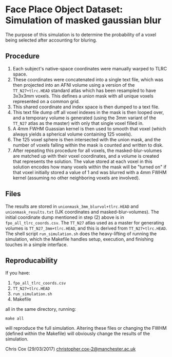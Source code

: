 Face Place Object Dataset: Simulation of masked gaussian blur
=============================================================

The purpose of this simulation is to determine the probability of a voxel being selected after accounting for bluring.

Procedure
---------
1. Each subject's native-space coordinates were manually warped to TLRC space.
2. These coordinates were concatenated into a single text file, which was then projected into an AFNI volume using a version of the `TT_N27+tlrc.HEAD` standard atlas which has been resampled to have 3x3x3mm voxels. This defines a union mask with all unique voxels represented on a common grid.
3. This shared coordinate and index space is then dumped to a text file.
4. This text file dump off all voxel indexes in the mask is then looped over, and a temporary volume is generated (using the 3mm variant of the `TT_N27` atlas as the master) with only that single voxel filled in.
5. A 4mm FWHM Guassian kernel is then used to smooth that voxel (which always yields a spherical volume containing 125 voxels).
6. The 125 voxel sphere is then intersected with the union mask, and the number of voxels falling within the mask is counted and written to disk.
7. After repeating this procedure for all voxels, the masked-blur-volumes are matched up with their voxel coordinates, and a volume is created that represents the solution. The value stored at each voxel in this solution encodes how many voxels within the mask will be "turned on" if that voxel initially stored a value of 1 and was blurred with a 4mm FWHM kernel (assuming no other neighboring voxels are involved).

Files
-----
The results are stored in `unionmask_3mm_blurvol+tlrc.HEAD` and `unionmask_results.txt` (IJK coordinates and masked-blur-volumes). The initial coordinate dump mentioned in step (2) above is in `fpo_all_tlrc_coords.csv`. The `TT_N27` atlas used as a master for generating volumes is `TT_N27_3mm+tlrc.HEAD`, and this is derived from `TT_N27+tlrc.HEAD`. The shell script `run_simulation.sh` does the heavy-lifting of running the simulation, which the Makefile handles setup, execution, and finishing touches in a simple interface.

Reproducability
---------------
If you have:

1. `fpo_all_tlrc_coords.csv`
2. `TT_N27+tlrc.HEAD`
3. `run_simulation.sh`
4. Makefile

all in the same directory, running:

```
make all
```

will reproduce the full simulation. Altering these files or changing the FWHM (defined within the Makefile) will obviously change the results of the simulation.

Chris Cox (29/03/2017)
christopher.cox-2@manchester.ac.uk

